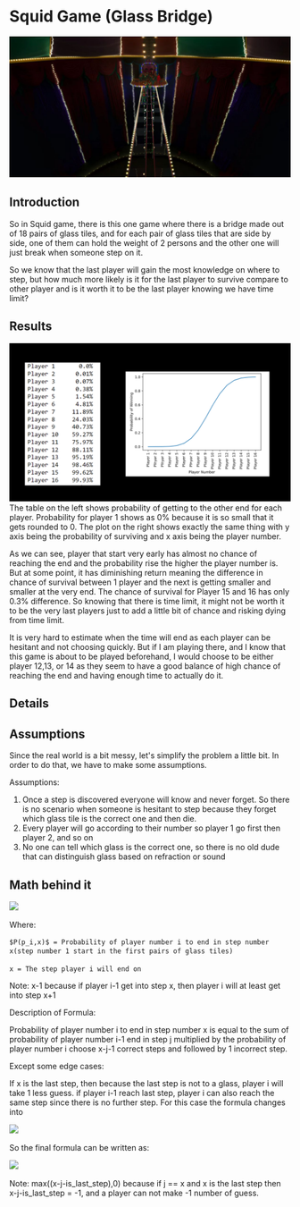 # Squid Game (Glass Bridge)
![](glass_bridge_game.jpg)
## Introduction

So in Squid game, there is this one game where there is a bridge made out of 18 pairs of glass tiles, and for each pair of glass tiles that are side by side, one of them can hold the weight of 2 persons and the other one will just break when someone step on it.

So we know that the last player will gain the most knowledge on where to step, but how much more likely is it for the last player to survive compare to other player and is it worth it to be the last player knowing we have time limit?

## Results
![](result.png)
The table on the left shows probability of getting to the other end for each player. Probability for player 1 shows as 0% because it is so small that it gets rounded to 0. The plot on the right shows exactly the same thing with y axis being the probability of surviving and x axis being the player number.

As we can see, player that start very early has almost no chance of reaching the end and the probability rise the higher the player number is. But at some point, it has diminishing return meaning the difference in chance of survival between 1 player and the next is getting smaller and smaller at the very end. The chance of survival for Player 15 and 16 has only 0.3% difference. So knowing that there is time limit, it might not be worth it to be the very last players just to add a little bit of chance and risking dying from time limit.

It is very hard to estimate when the time will end as each player can be hesitant and not choosing quickly.
But if I am playing there, and I know that this game is about to be played beforehand, I would choose to be either player 12,13, or 14 as they seem to have a good balance of high chance of reaching the end and having enough time to actually do it.


## Details

## Assumptions

Since the real world is a bit messy, let's simplify the problem a little bit. In order to do that, we have to make some assumptions.

Assumptions:
1. Once a step is discovered everyone will know and never forget. So there is no scenario when someone is hesitant to step because they forget which glass tile is the correct one and then die.
2. Every player will go according to their number so player 1 go first then player 2, and so on
3. No one can tell which glass is the correct one, so there is no old dude that can distinguish glass based on refraction or sound


## Math behind it
<img src="https://render.githubusercontent.com/render/math?math=P(p_i,x)=\sum_{j=0}^{x-1}(\frac{1}{2})^{x-j}*P(p_i-1,j)">

Where:

    $P(p_i,x)$ = Probability of player number i to end in step number x(step number 1 start in the first pairs of glass tiles)

    x = The step player i will end on
Note:
x-1 because if player i-1 get into step x, then player i will at least get into step x+1 

Description of Formula:

Probability of player number i to end in step number x is equal to the sum of probability of player number i-1 end in step j multiplied by the probability of player number i choose x-j-1 correct steps and followed by 1 incorrect step.

Except some edge cases:

If x is the last step, then because the last step is not to a glass, player i will take 1 less guess. if player i-1 reach last step, player i can also reach the same step since there is no further step. For this case the formula changes into

<img src="https://render.githubusercontent.com/render/math?math=P(p_i,x)=\sum_{j=0}^{x}(\frac{1}{2})^{max((x-j-1),0)}*P(p_i-1,j)">

So the final formula can be written as:

<img src="https://render.githubusercontent.com/render/math?math=P(p_i,x)=\sum_{j=0}^{x-1 + isLastStep}(\frac{1}{2})^{max((x-j-isLastStep),0)}*P(p_i-1,j)">

Note:
max((x-j-is_last_step),0) because if j == x and x is the last step then x-j-is_last_step = -1, and a player can not make -1 number of guess.

